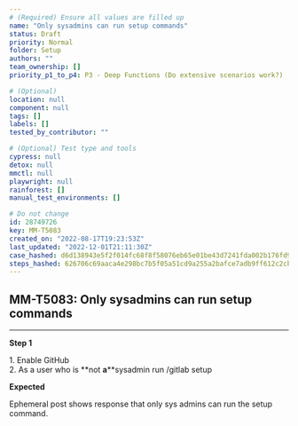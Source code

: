 ```yaml
---
# (Required) Ensure all values are filled up
name: "Only sysadmins can run setup commands"
status: Draft
priority: Normal
folder: Setup
authors: ""
team_ownership: []
priority_p1_to_p4: P3 - Deep Functions (Do extensive scenarios work?)

# (Optional)
location: null
component: null
tags: []
labels: []
tested_by_contributor: ""

# (Optional) Test type and tools
cypress: null
detox: null
mmctl: null
playwright: null
rainforest: []
manual_test_environments: []

# Do not change
id: 28749726
key: MM-T5083
created_on: "2022-08-17T19:23:53Z"
last_updated: "2022-12-01T21:11:30Z"
case_hashed: d6d138943e5f2f014fc68f8f58076eb65e01be43d7241fda002b176fd93c432157ef6778782338c4e8ee12b16bc2fe61
steps_hashed: 626706c69aaca4e298bc7b5f05a51cd9a255a2bafce7adb9ff612c2cb2856f4bfad3aa13f03836b8b96b1df5fd12f08b
---
```


<!-- (Auto-generated) Based on frontmatter's "key" and "name" -->

## MM-T5083: Only sysadmins can run setup commands

---

**Step 1**

1\. Enable GitHub\
2\. As a user who is \*\*not **a**\*\*sysadmin run /gitlab setup

**Expected**

Ephemeral post shows response that only sys admins can run the setup command.

